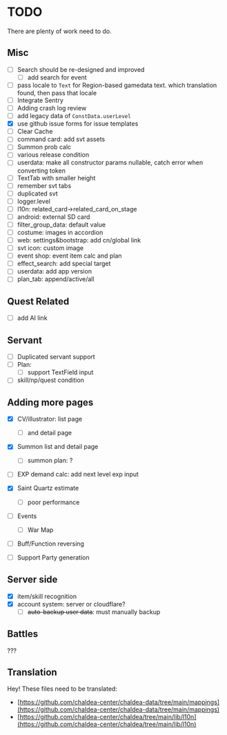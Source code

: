 # TODO

There are plenty of work need to do.

## Misc

- [ ] Search should be re-designed and improved
  - [ ] add search for event 
- [ ] pass locale to `Text` for Region-based gamedata text.
      which translation found, then pass that locale
- [ ] Integrate Sentry
- [ ] Adding crash log review
- [ ] add legacy data of `ConstData.userLevel`
- [x] use github issue forms for issue templates
- [ ] Clear Cache
- [ ] command card: add svt assets
- [ ] Summon prob calc
- [ ] various release condition 
- [ ] userdata: make all constructor params nullable, catch error when converting token 
- [ ] TextTab with smaller height
- [ ] remember svt tabs
- [ ] duplicated svt
- [ ] logger.level
- [ ] l10n: related_card->related_card_on_stage
- [ ] android: external SD card
- [ ] filter_group_data: default value
- [ ] costume: images in accordion
- [ ] web: settings&bootstrap: add cn/global link
- [ ] svt icon: custom image
- [ ] event shop: event item calc and plan
- [ ] effect_search: add special target
- [ ] userdata: add app version
- [ ] plan_tab: append/active/all

## Quest Related

- [ ] add AI link

## Servant

- [ ] Duplicated servant support
- [ ] Plan:
  - [ ] support TextField input
- [ ] skill/np/quest condition

## Adding more pages

- [x] CV/illustrator: list page 
  - [ ] and detail page
- [x] Summon list and detail page
  - [ ] summon plan: ?
- [ ] EXP demand calc: add next level exp input
- [x] Saint Quartz estimate
  - [ ] poor performance
- [ ] Events
  - [ ] War Map
- [ ] Buff/Function reversing
- [ ] Support Party generation


## Server side

- [x] item/skill recognition
- [x] account system: server or cloudflare?
  - [ ] ~~auto-backup user data~~: must manually backup

## Battles

???

## Translation

Hey! These files need to be translated:

- [https://github.com/chaldea-center/chaldea-data/tree/main/mappings](https://github.com/chaldea-center/chaldea-data/tree/main/mappings)
- [https://github.com/chaldea-center/chaldea/tree/main/lib/l10n](https://github.com/chaldea-center/chaldea/tree/main/lib/l10n)
